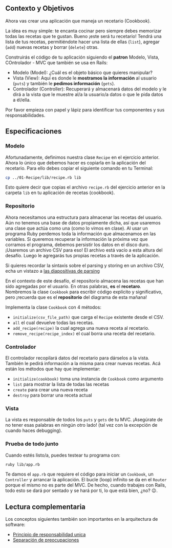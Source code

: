 ## Contexto y Objetivos

Ahora vas crear una aplicación que maneja un recetario (Cookbook).

La idea es muy simple: te encanta cocinar pero siempre debes memorizar todas las recetas que te gustan. Bueno ¡este será tu recetario! Tendrá una lista de tus recetas, permitiéndote hacer una lista de ellas (`list`), agregar (`add`) nuevas recetas y borrar (`delete`) otras.

Construirás el código de tu aplicación siguiendo el **patron** Modelo, Vista, COntrolador - MVC que también se usa en Rails:

- Modelo (Model): ¿Cuál es el objeto básico que quieres manipular?
- Vista (View): Aquí es donde le **mostramos la información** al usuario (`puts`) y también le **pedimos información** (`gets`).
- Controlador (Controller): Recuperará y almacenará datos del modelo y le dirá a la vista que le muestre al/a la usuario/a datos o que le pida datos a él/ella.

Por favor empieza con papel y lápiz para identificar tus componentes y sus responsabilidades.

## Especificaciones

### Modelo

Afortunadamente, definimos nuestra clase `Recipe` en el ejercicio anterior. Ahora lo único que debemos hacer es copiarla en la aplicación del recetario. Para ello debes copiar el siguiente comando en tu Terminal:

```bash
cp ../01-Recipe/lib/recipe.rb lib
```

Esto quiere decir que copias el archivo `recipe.rb` del ejercicio anterior en la carpeta `lib` en tu aplicación de recetas (cookbook).

### Repositorio

Ahora necesitamos una estructura para almacenar las recetas del usuario. Aún no tenemos una base de datos propiamente dicha, así que usaremos una clase que actúa como una (como lo vimos en clase). Al usar un programa Ruby perdemos toda la información que almacenamos en las variables. Si queremos recuperar la información la próxima vez que corramos el programa, debemos persistir los datos en el disco duro. ¡Usaremos un archivo CSV para eso! El archivo está vacío a esta altura del desafío. Luego le agregarás tus propias recetas a través de la aplicación.

Si quieres recordar la sintaxis sobre el parsing y storing en un archivo CSV, echa un vistazo a [las diapositivas de parsing](https://kitt.lewagon.com/camps/<user.batch_slug>/lectures/content/lectures/ruby/06-parsing-storing-data/index.html?title=Parsing+%26+Storing+Data#/2/3)

En el contexto de este desafío, el repositorio almacena las recetas que han sido agregadas por el usuario. En otras palabras, **es** el **recetaro**. Nombremos la clase `Cookbook` para escribir código explícito y significativo, pero ¡recuerda que es el **repositorio** del diagrama de esta mañana!

Implementa la clase `Cookbook` con 4 métodos:

- `initialize(csv_file_path)` que carga el `Recipe` existente desde el CSV.
- `all` el cual devuelve todas las recetas.
- `add_recipe(recipe)` la cual agrega una nueva receta al recetario.
- `remove_recipe(recipe_index)` el cual borra una receta del recetario.


### Controlador

El controlador recopilará datos del recetario para dárselos a la vista. También le pedirá información a la misma para crear nuevas recetas. Acá están los métodos que hay que implementar:

- `initialize(cookbook)` toma una instancia de `Cookbook` como argumento
- `list` para mostrar la lista de todas las recetas
- `create` para crear una nueva receta
- `destroy` para borrar una receta actual

### Vista

La vista es responsable de todos los `puts` y `gets` de tu MVC.  ¡Asegúrate de no tener esas palabras en ningún otro lado! (tal vez con la excepción de cuando haces debugging).

### Prueba de todo junto

Cuando estés listo/a, puedes testear tu programa con:

```bash
ruby lib/app.rb
```

Te damos el `app.rb` que requiere el código para iniciar un `Cookbook`, un `Controller` y arrancar la aplicación. El bucle (loop) infinito se da en el `Router` porque el mismo no es parte del MVC. De hecho, cuando trabajes con Rails, todo esto se dará por sentado y se hará por ti, lo que está bien, ¿no? 😉.

## Lectura complementaria

Los conceptos siguientes también son importantes en la arquitectura de software:

- [Principio de responsabilidad unica](http://en.wikipedia.org/wiki/Single_responsibility_principle)
- [Separación de preocupaciones](http://en.wikipedia.org/wiki/Separation_of_concerns)
